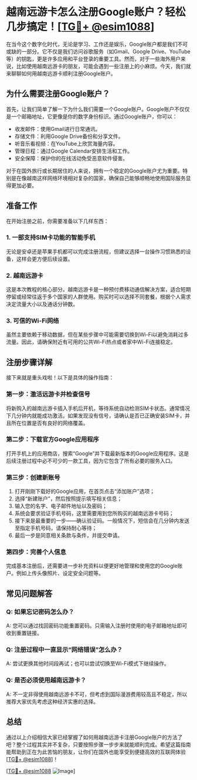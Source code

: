 # 越南远游卡怎么注册Google账户？轻松几步搞定！[[TG💪+ @esim1088](https://t.me/s/esim1088)]

在当今这个数字化时代，无论是学习、工作还是娱乐，Google账户都是我们不可或缺的一部分。它不仅是我们访问谷歌服务（如Gmail、Google Drive、YouTube等）的钥匙，更是许多应用和平台登录的重要工具。然而，对于一些海外用户来说，比如使用越南远游卡的朋友，可能会遇到一些注册上的小麻烦。今天，我们就来聊聊如何用越南远游卡顺利注册Google账户。

## 为什么需要注册Google账户？

首先，让我们简单了解一下为什么我们需要一个Google账户。Google账户不仅仅是一个邮箱地址，它更像是你的数字身份标识。通过Google账户，你可以：

- 收发邮件：使用Gmail进行日常通讯。
- 存储文件：利用Google Drive备份和分享文件。
- 听音乐看视频：在YouTube上欣赏海量内容。
- 管理日程：通过Google Calendar安排生活和工作。
- 安全保障：保护你的在线活动免受恶意软件侵害。

对于在国外旅行或长期居住的人来说，拥有一个稳定的Google账户尤为重要。特别是在像越南这样网络环境相对复杂的国家，确保自己能够顺畅地使用国际服务显得更加必要。

## 准备工作

在开始注册之前，你需要准备以下几样东西：

### 1. 一部支持SIM卡功能的智能手机
无论是安卓还是苹果手机都可以完成注册流程，但建议选择一台操作习惯熟悉的设备，这样会更方便后续设置。

### 2. 越南远游卡
这是本次教程的核心部分。越南远游卡是一种预付费移动通信解决方案，适合短期停留或经常往返于多个国家的人群使用。购买时可以选择不同套餐，根据个人需求决定流量大小以及通话分钟数。

### 3. 可信的Wi-Fi网络
虽然主要依赖于移动数据，但在某些步骤中可能需要切换到Wi-Fi以避免消耗过多流量。因此，请确保附近有可用的公共Wi-Fi热点或者家中Wi-Fi连接稳定。

## 注册步骤详解

接下来就是重头戏啦！以下是具体的操作指南：

### 第一步：激活远游卡并检查信号
将新购入的越南远游卡插入手机后开机，等待系统自动检测SIM卡状态。通常情况下几分钟内就能成功激活。如果发现没有信号，请确认是否已正确安装SIM卡，并且所在位置是否有良好的网络覆盖。

### 第二步：下载官方Google应用程序
打开手机上的应用商店，搜索“Google”并下载最新版本的Google应用程序。这是后续注册过程中必不可少的一款工具，因为它包含了所有必要的服务入口。

### 第三步：创建新账号
1. 打开刚刚下载好的Google应用，在首页点击“添加账户”选项；
2. 选择“新建账户”，然后按照提示填写相关信息；
3. 输入您的名字、电子邮件地址以及密码；
4. 系统会要求验证手机号码，这里需要用到您所购买的越南远游卡号码；
5. 接下来是最重要的一步——确认验证码。一般情况下，短信会在几分钟内发送至指定手机号码，请保持耐心等待；
6. 最后一步是同意相关条款与条件，并提交申请。

### 第四步：完善个人信息
完成基本注册后，还需要进一步补充资料以便更好地管理和使用您的Google账户。例如上传头像照片、设定安全问题等。

## 常见问题解答

### Q: 如果忘记密码怎么办？
A: 您可以通过找回密码功能重置密码。只需输入注册时使用的电子邮箱地址即可收到重置链接。

### Q: 注册过程中一直显示“网络错误”怎么办？
A: 尝试更换其他时间段再试；也可以尝试切换至Wi-Fi模式下继续操作。

### Q: 是否必须使用越南远游卡？
A: 不一定非得使用越南远游卡不可，但考虑到国际漫游费用较高且不稳定，所以推荐大家优先考虑这种经济实惠的选择。

## 总结

通过以上介绍相信大家已经掌握了如何用越南远游卡注册Google账户的方法了吧？整个过程其实并不复杂，只要按照步骤一步步来就能顺利完成。希望这篇指南能帮助到正在为此苦恼的朋友，让你们在国外也能享受到便捷高效的互联网体验[[TG💪+ @esim1088](https://t.me/s/esim1088)]！

[[TG💪+ @esim1088](https://t.me/s/esim1088) ![Image](https://i.postimg.cc/4NQfJmqS/Snipaste-2025-05-13-00-14-12.png)]